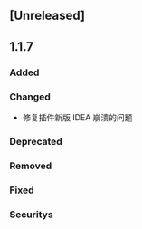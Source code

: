 ## [Unreleased]
## 1.1.7
### Added

### Changed
- 修复插件新版 IDEA 崩溃的问题

### Deprecated

### Removed

### Fixed

### Securitys